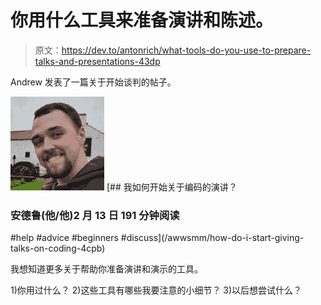 # 你用什么工具来准备演讲和陈述。

> 原文：<https://dev.to/antonrich/what-tools-do-you-use-to-prepare-talks-and-presentations-43dp>

Andrew 发表了一篇关于开始谈判的帖子。

[![awwsmm image](img/72bc6d6e7487e3ab0e52e804cfd16909.png)](/awwsmm) [## 我如何开始关于编码的演讲？

### 安德鲁(他/他)2 月 13 日 191 分钟阅读

#help #advice #beginners #discuss](/awwsmm/how-do-i-start-giving-talks-on-coding-4cpb)

我想知道更多关于帮助你准备演讲和演示的工具。

1)你用过什么？
2)这些工具有哪些我要注意的小细节？
3)以后想尝试什么？